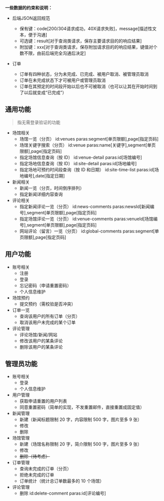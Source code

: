 **一些数据的约束和说明：**

- 后端JSON返回规范
  - 保有键：code[200/304请求成功，40X请求失败]，message[描述性文本，便于沟通]
  - 可选键：result[对于查询类请求，保存主要请求目的的响应结果]
  - 附加键：xxx[对于查询类请求，保存附加请求目的的响应结果，键值对个数不限，由前后端完全沟通后决定]

- 订单
  - 订单有四种状态，分为未完成、已完成、被用户取消、被管理员取消
  - 订单在未完成状态下才可被用户或管理员取消
  - 订单在其预定的时间段开始以后也不可被取消（也可以让其在开始时间到了以后就变成“已完成”）

## 通用功能

> 指无需登录验证的功能

- 场馆相关
  - 场馆一览（分页）
    id:venues
    paras:segment[单页限额],page[指定页码]
  - 场馆关键字搜索（分页）
    id:venue
    paras:name[关键字],segment[单页限额],page[指定页码]
  - 指定场馆信息查询（按 ID）
    id:venue-detail
    paras:id[场馆编号]
  - 指定场地信息查询（按 ID）
    id:site-detail
    paras:id[场地编号]
  - 指定场地可预约时间段查询（按 ID 和日期）
    id:site-time-list
    paras:id[场地编号],date[指定日期]
- 新闻相关
  - 新闻一览（分页，时间倒序排列）
  - 指定新闻详细内容查询
- 评论相关
  - 指定新闻评论一览（分页）
    id:news-comments
    paras:newsId[新闻编号],segment[单页限额],page[指定页码]
  - 指定场馆评论一览（分页）
    id:venue-comments
    paras:venueId[场馆编号],segment[单页限额],page[指定页码]
  - 网站评论（留言）一览（分页）
    id:global-comments
    paras:segment[单页限额],page[指定页码]

## 用户功能

- 账号相关
  - 注册
  - 登录
  - 忘记密码（申请重置密码）
  - 个人信息维护
- 场馆预约
  - 提交预约（需校验是否冲突）
- 订单一览
  - 查询该用户的所有订单（分页）
  - 取消该用户未完成的某个订单
- 评论管理
  - 评论场馆/新闻/网站
  - 修改该用户的某条评论
  - 删除该用户的某条评论

## 管理员功能

- 账号相关
  - 登录
  - 个人信息维护
- 用户管理
  - 获取申请重置的用户列表
  - 同意重置密码（简单的实现，不发重置邮件，直接重置成固定值）
- 新闻管理
  - 新建（新闻标题限制 20 字，内容限制 500 字，图片至多 9 张）
  - 修改
  - 删除
- 场馆管理
  - 新建（场馆名称限制 20 字，简介限制 500 字，图片至多 9 张）
  - 修改
  - ~~删除（待考虑）~~
- 订单管理
  - 查询未完成的订单（分页）
  - 拒绝未完成的订单
  - 订单统计（统计总订单数最多的 10 个场馆）
- 评论管理
  - 删除
    id:delete-comment
    paras:id[评论编号]
